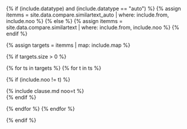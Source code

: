 
<!--원문인용 시작. 상위에서 include.from, include.map 지정 필요-->
{% if (include.datatype) and (include.datatype == "auto") %}
{% assign itemms = site.data.compare.similartext_auto | where: include.from, include.noo %}
{% else %}
{% assign itemms = site.data.compare.similartext | where: include.from, include.noo %}
{% endif %}

{% assign targets = itemms | map: include.map %}

{% if targets.size > 0 %}

<div class="compare-book-{{ include.map }}" markdown="1">
{% for ts in targets %}
{% for t in ts %}

{% if (include.noo != t) %}
<div class="ORG-{{include.noo}}-vs-TRG-{{t}}" markdown="1">
{% include clause.md noo=t %}
</div>
{% endif %}

{% endfor %}
{% endfor %}
</div>

{% endif %}
<!--원문인용 끝-->

